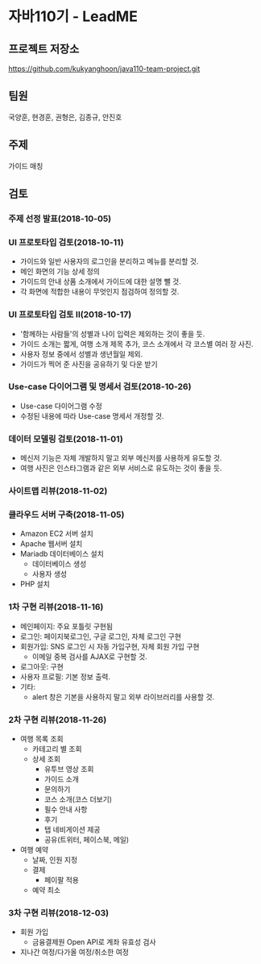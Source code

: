 # 자바110기 - LeadME

## 프로젝트 저장소

https://github.com/kukyanghoon/java110-team-project.git


## 팀원
국양훈, 현경훈, 권형은, 김종규, 안진호

## 주제
가이드 매칭

## 검토

### 주제 선정 발표(2018-10-05)

### UI 프로토타입 검토(2018-10-11)

- 가이드와 일반 사용자의 로그인을 분리하고 메뉴를 분리할 것.
- 메인 화면의 기능 상세 정의
- 가이드의 안내 상품 소개에서 가이드에 대한 설명 뺄 것.
- 각 화면에 적합한 내용이 무엇인지 점검하여 정의할 것.

### UI 프로토타입 검토 II(2018-10-17)

- '함께하는 사람들'의 성별과 나이 입력은 제외하는 것이 좋을 듯.
- 가이드 소개는 짧게, 여행 소개 제목 추가, 코스 소개에서 각 코스별 여러 장 사진.
- 사용자 정보 중에서 성별과 생년월일 제외.
- 가이드가 찍어 준 사진을 공유하기 및 다운 받기

### Use-case 다이어그램 및 명세서 검토(2018-10-26)

- Use-case 다이어그램 수정
- 수정된 내용에 따라 Use-case 명세서 개정할 것.

### 데이터 모델링 검토(2018-11-01)

- 메신저 기능은 자체 개발하지 말고 외부 메신저를 사용하게 유도할 것.
- 여행 사진은 인스타그램과 같은 외부 서비스로 유도하는 것이 좋을 듯.

### 사이트맵 리뷰(2018-11-02)

### 클라우드 서버 구축(2018-11-05)

- Amazon EC2 서버 설치
- Apache 웹서버 설치
- Mariadb 데이터베이스 설치
  - 데이터베이스 생성
  - 사용자 생성
- PHP 설치

### 1차 구현 리뷰(2018-11-16)

- 메인페이지: 주요 포틀릿 구현됨
- 로그인: 페이지북로그인, 구글 로그인, 자체 로그인 구현
- 회원가입: SNS 로그인 시 자동 가입구현, 자체 회원 가입 구현
    - 이메일 중복 검사를 AJAX로 구현할 것.
- 로그아웃: 구현
- 사용자 프로필: 기본 정보 출력.
- 기타:
    - alert 창은 기본을 사용하지 말고 외부 라이브러리를 사용할 것.

### 2차 구현 리뷰(2018-11-26)

- 여행 목록 조회
    - 카테고리 별 조회
    - 상세 조회
        - 유투브 영상 조회
        - 가이드 소개
        - 문의하기
        - 코스 소개(코스 더보기) 
        - 필수 안내 사항
        - 후기
        - 탭 네비게이션 제공
        - 공유(트위터, 페이스북, 메일)
- 여행 예약 
    - 날짜, 인원 지정
    - 결제 
        - 페이팔 적용
    - 예약 최소

### 3차 구현 리뷰(2018-12-03)

- 회원 가입
    - 금융결제원 Open API로 계좌 유효성 검사
- 지나간 여정/다가올 여정/취소한 여정